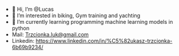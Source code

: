 - 👋 Hi, I’m @Lucas
- 👀 I’m interested in biking, Gym training and yachting
- 🌱 I’m currently learning programming machine learning models in python
- Mail: Trzcionka.luk@gmail.com
- Linkedin: https://www.linkedin.com/in/%C5%82ukasz-trzcionka-6b69b9234/

<!---
Cioneczka/Cioneczka is a ✨ special ✨ repository because its `README.md` (this file) appears on your GitHub profile.
You can click the Preview link to take a look at your changes.
--->
